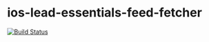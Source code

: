# ios-lead-essentials-feed-fetcher

[![Build Status](https://travis-ci.com/iCamilo/ios-lead-essentials-feed-fetcher.svg?branch=master)](https://travis-ci.com/iCamilo/ios-lead-essentials-feed-fetcher)
